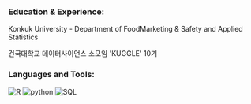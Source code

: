 ### **Education & Experience:**


Konkuk University - Department of FoodMarketing & Safety and Applied Statistics 


건국대학교 데이터사이언스 소모임 'KUGGLE' 10기






### **Languages and Tools:**

![R](https://github.com/user-attachments/assets/5c111bbe-c0d6-40ea-9efd-9d5b14f98d8a)
![python](https://github.com/user-attachments/assets/cf7b9e7a-7e36-46d4-9ecb-adc5073c4212)
![SQL](https://github.com/user-attachments/assets/71fa5b6f-78fa-453d-bc47-43c1deab3e6b)
